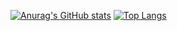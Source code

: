 [![Anurag's GitHub stats](https://github-readme-stats-rho-lyart-91.vercel.app/api?username=Nilo-dev)](https://github.com/anuraghazra/github-readme-stats)
[![Top Langs](https://github-readme-stats-rho-lyart-91.vercel.app/api/top-langs/?username=Nilo-dev)](https://github.com/anuraghazra/github-readme-stats)
<!--
vercel_app = https://github-readme-stats-rho-lyart-91.vercel.app
**Nilo-dev/Nilo-dev** is a ✨ _special_ ✨ repository because its `README.md` (this file) appears on your GitHub profile.

Here are some ideas to get you started:

- 🔭 I’m currently working on ...
- 🌱 I’m currently learning ...
- 👯 I’m looking to collaborate on ...
- 🤔 I’m looking for help with ...
- 💬 Ask me about ...
- 📫 How to reach me: ...
- 😄 Pronouns: ...
- ⚡ Fun fact: ...
-->
